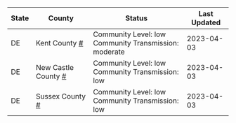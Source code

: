 State | County | Status | Last Updated
--- | --- | --- | --- 
DE | Kent County <a href="#kent_county">#</a> | <a name="kent_county"></a>Community Level: low<br/>Community Transmission: moderate | 2023-04-03
DE | New Castle County <a href="#new_castle_county">#</a> | <a name="new_castle_county"></a>Community Level: low<br/>Community Transmission: low | 2023-04-03
DE | Sussex County <a href="#sussex_county">#</a> | <a name="sussex_county"></a>Community Level: low<br/>Community Transmission: low | 2023-04-03
